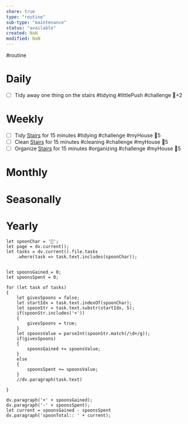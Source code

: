 ```yaml
---
share: true
type: "routine"
sub-type: "maintenance"
status: "available"
created: NaN 
modified: NaN
---
```

  #routine

# Daily
- [ ] Tidy away one thing on the stairs #tidying #littlePush #challenge 🥄+2
# Weekly
- [ ] Tidy [Stairs](./Stairs.md) for 15 minutes #tidying #challenge #myHouse 🥄5
- [ ] Clean [Stairs](./Stairs.md)  for 15 minutes #cleaning  #challenge #myHouse 🥄5
- [ ] Organize [Stairs](./Stairs.md)  for 15 minutes #organizing  #challenge #myHouse 🥄5
# Monthly
# Seasonally
# Yearly


```dataviewjs
let spoonChar = '🥄';
let page = dv.current();
let tasks = dv.current().file.tasks
	.where(task => task.text.includes(spoonChar));


let spoonsGained = 0;
let spoonsSpent = 0;

for (let task of tasks)
{
	let givesSpoons = false;
	let startIdx = task.text.indexOf(spoonChar);
	let spoonStr = task.text.substr(startIdx, 5);
	if(spoonStr.includes('+'))
	{
		givesSpoons = true;
	}
	let spoonsValue = parseInt(spoonStr.match(/\d+/g));
	if(givesSpoons)
	{
		spoonsGained += spoonsValue;
	}		
	else
	{
		spoonsSpent += spoonsValue;
	}
	//dv.paragraph(task.text)
	
}

dv.paragraph('+' + spoonsGained);
dv.paragraph('-' + spoonsSpent);
let current = spoonsGained - spoonsSpent
dv.paragraph('spoonTotal:: ' + current);
